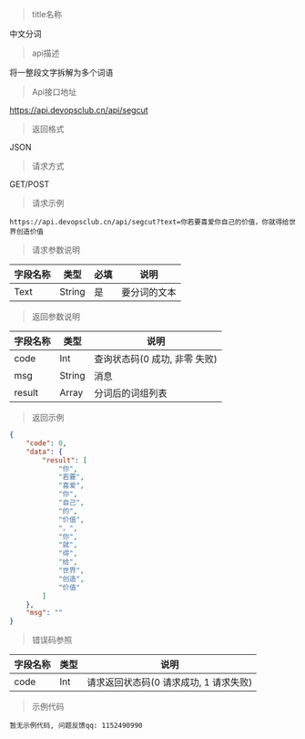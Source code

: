 > title名称

<view class="api-title">中文分词</view>

> api描述

<view class="api-desc">将一整段文字拆解为多个词语</view>

> Api接口地址

<view class="api-url">https://api.devopsclub.cn/api/segcut</view>

> 返回格式

<view class="api-reponse-format">JSON</view>

> 请求方式

<view class="api-request-method">GET/POST</view>

> 请求示例

<view class="api-request-demo">

```text
https://api.devopsclub.cn/api/segcut?text=你若要喜爱你自己的价值，你就得给世界创造价值
```

</view>

> 请求参数说明

<view class="request-param">

字段名称 | 类型 | 必填 | 说明
--- | --- | --- | ---
Text | String | 是 | 要分词的文本

</view>

> 返回参数说明

<view class="reponse-param">

字段名称 | 类型 | 说明
--- | --- | ---
code | Int | 查询状态码(0 成功, 非零 失败)
msg | String | 消息
result | Array | 分词后的词组列表

</view>

> 返回示例

<view class="api-reponse-demo">

```json
{
    "code": 0,
    "data": {
        "result": [
            "你",
            "若要",
            "喜爱",
            "你",
            "自己",
            "的",
            "价值",
            "，",
            "你",
            "就",
            "得",
            "给",
            "世界",
            "创造",
            "价值"
        ]
    },
    "msg": ""
}
```

</view>

> 错误码参照

<view class="error-param">

字段名称 | 类型 | 说明
--- | --- | ---
code | Int | 请求返回状态码(0 请求成功, 1 请求失败)

</view>

> 示例代码

<view class="code-demo">

```text
暂无示例代码, 问题反馈qq: 1152490990
```

</view>